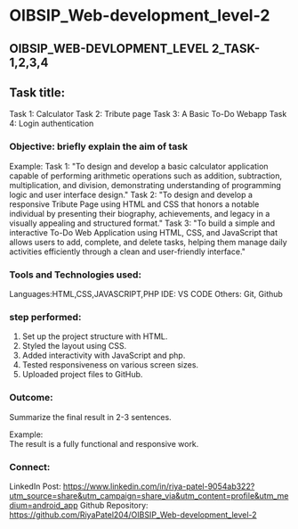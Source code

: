 # OIBSIP_Web-development_level-2

## OIBSIP_WEB-DEVLOPMENT_LEVEL 2_TASK-1,2,3,4
## Task title:
Task 1: Calculator 
Task 2: Tribute page
Task 3: A Basic To-Do Webapp
Task 4: Login authentication


### Objective: briefly explain the aim of task
Example:
Task 1: "To design and develop a basic calculator application capable of performing arithmetic operations such as addition, subtraction, multiplication, and division, demonstrating understanding of programming logic and user interface design."
Task 2: "To design and develop a responsive Tribute Page using HTML and CSS that honors a notable individual by presenting their biography, achievements, and legacy in a visually appealing and structured format."
Task 3: "To build a simple and interactive To-Do Web Application using HTML, CSS, and JavaScript that allows users to add, complete, and delete tasks, helping them manage daily activities efficiently through a clean and user-friendly interface."


### Tools and Technologies used:
Languages:HTML,CSS,JAVASCRIPT,PHP
IDE: VS CODE
Others: Git, Github

### step performed:
1. Set up the project structure with HTML.
2. Styled the layout using CSS.
3. Added interactivity with JavaScript and php.
4. Tested responsiveness on various screen sizes.
5. Uploaded project files to GitHub.

### Outcome:
Summarize the final result in 2-3 sentences.

Example:  
The result is a fully functional and responsive work.

### Connect:
LinkedIn Post: https://www.linkedin.com/in/riya-patel-9054ab322?utm_source=share&utm_campaign=share_via&utm_content=profile&utm_medium=android_app
Github Repository: https://github.com/RiyaPatel204/OIBSIP_Web-development_level-2



